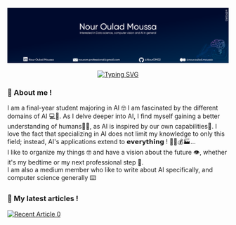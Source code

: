 ![Banner](https://github.com/NourOM02/NourOM02/blob/main/top.png)

<p align="center">
  <a href="https://git.io/typing-svg"><img src="https://readme-typing-svg.demolab.com/?font=Glory+medium&pause=500&color=808080&center=true&width=435&lines=Artificial+Intelligence+Student;Interested%20in;Data+science;Computer%20vision;AI%20in%20general%20:D" alt="Typing SVG" /></a>
</p>

### 👋 About me  !

I am a final-year student majoring in AI 🤓 I am fascinated by the different domains of AI 💻🧠. As I delve deeper into AI, I find myself gaining a better understanding of humans🧑‍🦱, as AI is inspired by our own capabilities💪. I love the fact that specializing in AI does not limit my knowledge to only this field; instead, AI's applications extend to 𝗲𝘃𝗲𝗿𝘆𝘁𝗵𝗶𝗻𝗴 ! 💊🤖💰🏭...<br />
I like to organize my things 🤓 and have a vision about the future 👁️, whether it's my bedtime or my next professional step 🙂.<br />
I am also a medium member who like to write about AI specifically, and computer science generally ⌨️

### 📄 My latest articles !

<a target="_blank" href="https://github-readme-medium-recent-article.vercel.app/medium/@nour.oulad.moussa/0"><img src="https://github-readme-medium-recent-article.vercel.app/medium/@nour.oulad.moussa/0" alt="Recent Article 0"> 
